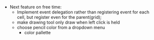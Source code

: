 - Next feature on free time:
	- Implement event delegation rather than registering event for each cell, but register even for the parent(grid);
	- make drawing tool only draw when left click is held
	- choose pencil color from a dropdown menu 
		- color pallette